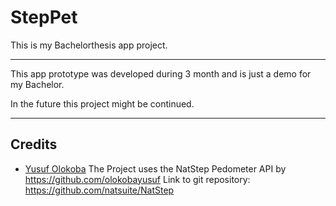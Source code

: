 # StepPet
This is my Bachelorthesis app project.
______________________________________________________________________
This app prototype was developed during 3 month and is just a demo
for my Bachelor. 

In the future this project might be continued.


______________________________________________________________________
## Credits
- [Yusuf Olokoba](mailto:olokobayusuf@gmail.com)
The Project uses the NatStep Pedometer API by https://github.com/olokobayusuf
Link to git repository: https://github.com/natsuite/NatStep
